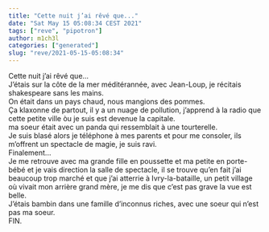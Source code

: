 ```yaml
---
title: "Cette nuit j’ai rêvé que..."
date: "Sat May 15 05:08:34 CEST 2021"
tags: ["reve", "pipotron"]
author: m1ch3l
categories: ["generated"]
slug: "reve/2021-05-15-05:08:34"
---
```


Cette nuit j’ai rêvé que...<br>
J’étais sur la côte de la mer méditérannée, avec Jean-Loup, je récitais shakespeare sans les mains.<br>
On était dans un pays chaud, nous mangions des pommes.<br>
Ça klaxonne de partout, il y a un nuage de pollution, j’apprend à la radio que cette petite ville òu je suis est devenue la capitale.<br>
ma soeur était avec un panda qui ressemblait à une tourterelle.<br>
Je suis blasé alors je téléphone à mes parents et pour me consoler, ils m’offrent un spectacle de magie, je suis ravi.<br>
Finalement...<br>
Je me retrouve avec ma grande fille en poussette et ma petite en porte-bébé et je vais direction la salle de spectacle, il se trouve qu’en fait j’ai beaucoup trop marché et que j’ai atterrie à Ivry-la-bataille, un petit village où vivait mon arrière grand mère, je me dis que c’est pas grave la vue est belle.<br>
J’étais bambin dans une famille d’inconnus riches, avec une soeur qui n’est pas ma soeur.<br>
FIN.<br>
